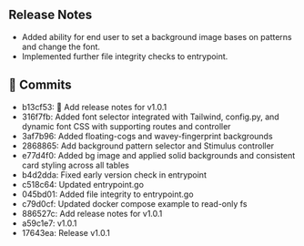 ## Release Notes

- Added ability for end user to set a background image bases on patterns and change the font.
- Implemented further file integrity checks to entrypoint.

## 🔧 Commits
- b13cf53: 📝 Add release notes for v1.0.1
- 316f7fb: Added font selector integrated with Tailwind, config.py, and dynamic font CSS with supporting routes and controller
- 3af7b96: Added floating-cogs and wavey-fingerprint backgrounds
- 2868865: Add background pattern selector and Stimulus controller
- e77d4f0: Added bg image and applied solid backgrounds and consistent card styling across all tables
- b4d2dda: Fixed early version check in entrypoint
- c518c64: Updated entrypoint.go
- 045bd01: Added file integrity to entrypoint.go
- c79d0cf: Updated docker compose example to read-only fs
- 886527c: Add release notes for v1.0.1
- a59c1e7: v1.0.1
- 17643ea: Release v1.0.1